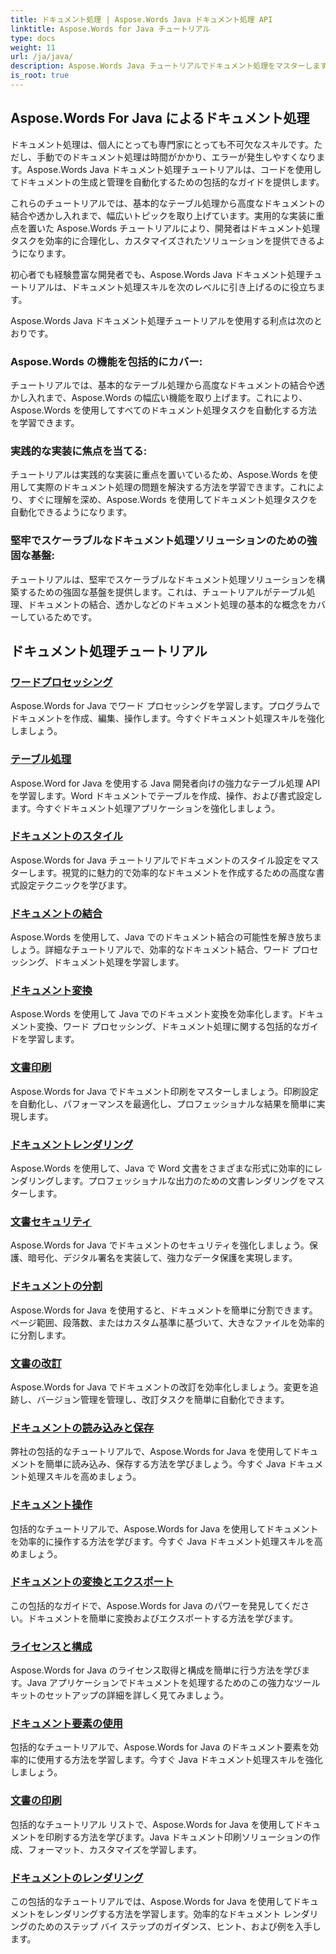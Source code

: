 ```yaml
---
title: ドキュメント処理 | Aspose.Words Java ドキュメント処理 API
linktitle: Aspose.Words for Java チュートリアル
type: docs
weight: 11
url: /ja/java/
description: Aspose.Words Java チュートリアルでドキュメント処理をマスターします。ワード処理、テーブル処理、マージなどを学習します。ドキュメント タスクを効率的に自動化します。
is_root: true
---
```

## Aspose.Words For Java によるドキュメント処理
ドキュメント処理は、個人にとっても専門家にとっても不可欠なスキルです。ただし、手動でのドキュメント処理は時間がかかり、エラーが発生しやすくなります。Aspose.Words Java ドキュメント処理チュートリアルは、コードを使用してドキュメントの生成と管理を自動化するための包括的なガイドを提供します。

これらのチュートリアルでは、基本的なテーブル処理から高度なドキュメントの結合や透かし入れまで、幅広いトピックを取り上げています。実用的な実装に重点を置いた Aspose.Words チュートリアルにより、開発者はドキュメント処理タスクを効率的に合理化し、カスタマイズされたソリューションを提供できるようになります。

初心者でも経験豊富な開発者でも、Aspose.Words Java ドキュメント処理チュートリアルは、ドキュメント処理スキルを次のレベルに引き上げるのに役立ちます。

Aspose.Words Java ドキュメント処理チュートリアルを使用する利点は次のとおりです。

### Aspose.Words の機能を包括的にカバー: 
チュートリアルでは、基本的なテーブル処理から高度なドキュメントの結合や透かし入れまで、Aspose.Words の幅広い機能を取り上げます。これにより、Aspose.Words を使用してすべてのドキュメント処理タスクを自動化する方法を学習できます。
### 実践的な実装に焦点を当てる: 
チュートリアルは実践的な実装に重点を置いているため、Aspose.Words を使用して実際のドキュメント処理の問題を解決する方法を学習できます。これにより、すぐに理解を深め、Aspose.Words を使用してドキュメント処理タスクを自動化できるようになります。
### 堅牢でスケーラブルなドキュメント処理ソリューションのための強固な基盤:
チュートリアルは、堅牢でスケーラブルなドキュメント処理ソリューションを構築するための強固な基盤を提供します。これは、チュートリアルがテーブル処理、ドキュメントの結合、透かしなどのドキュメント処理の基本的な概念をカバーしているためです。
## ドキュメント処理チュートリアル
### [ワードプロセッシング](./word-processing/) 
Aspose.Words for Java でワード プロセッシングを学習します。プログラムでドキュメントを作成、編集、操作します。今すぐドキュメント処理スキルを強化しましょう。
### [テーブル処理](./table-processing/)
Aspose.Word for Java を使用する Java 開発者向けの強力なテーブル処理 API を学習します。Word ドキュメントでテーブルを作成、操作、および書式設定します。今すぐドキュメント処理アプリケーションを強化しましょう。
### [ドキュメントのスタイル](./document-styling/)
Aspose.Words for Java チュートリアルでドキュメントのスタイル設定をマスターします。視覚的に魅力的で効率的なドキュメントを作成するための高度な書式設定テクニックを学びます。 
### [ドキュメントの結合](./document-merging/)
Aspose.Words を使用して、Java でのドキュメント結合の可能性を解き放ちましょう。詳細なチュートリアルで、効率的なドキュメント結合、ワード プロセッシング、ドキュメント処理を学習します。 
### [ドキュメント変換](./document-converting/)
Aspose.Words を使用して Java でのドキュメント変換を効率化します。ドキュメント変換、ワード プロセッシング、ドキュメント処理に関する包括的なガイドを学習します。
### [文書印刷](./document-printing/)
Aspose.Words for Java でドキュメント印刷をマスターしましょう。印刷設定を自動化し、パフォーマンスを最適化し、プロフェッショナルな結果を簡単に実現します。
### [ドキュメントレンダリング](./document-rendering/)
Aspose.Words を使用して、Java で Word 文書をさまざまな形式に効率的にレンダリングします。プロフェッショナルな出力のための文書レンダリングをマスターします。
### [文書セキュリティ](./document-security/)
Aspose.Words for Java でドキュメントのセキュリティを強化しましょう。保護、暗号化、デジタル署名を実装して、強力なデータ保護を実現します。 
### [ドキュメントの分割](./document-splitting/)
Aspose.Words for Java を使用すると、ドキュメントを簡単に分割できます。ページ範囲、段落数、またはカスタム基準に基づいて、大きなファイルを効率的に分割します。
### [文書の改訂](./document-revision/)
Aspose.Words for Java でドキュメントの改訂を効率化しましょう。変更を追跡し、バージョン管理を管理し、改訂タスクを簡単に自動化できます。 
### [ドキュメントの読み込みと保存](./document-loading-and-saving/)
弊社の包括的なチュートリアルで、Aspose.Words for Java を使用してドキュメントを簡単に読み込み、保存する方法を学びましょう。今すぐ Java ドキュメント処理スキルを高めましょう。
### [ドキュメント操作](./document-manipulation/)
包括的なチュートリアルで、Aspose.Words for Java を使用してドキュメントを効率的に操作する方法を学びます。今すぐ Java ドキュメント処理スキルを高めましょう。
### [ドキュメントの変換とエクスポート](./document-conversion-and-export/)
この包括的なガイドで、Aspose.Words for Java のパワーを発見してください。ドキュメントを簡単に変換およびエクスポートする方法を学びます。
### [ライセンスと構成](./licensing-and-configuration/)
Aspose.Words for Java のライセンス取得と構成を簡単に行う方法を学びます。Java アプリケーションでドキュメントを処理するためのこの強力なツールキットのセットアップの詳細を詳しく見てみましょう。
### [ドキュメント要素の使用](./using-document-elements/)
包括的なチュートリアルで、Aspose.Words for Java のドキュメント要素を効率的に使用する方法を学習します。今すぐ Java ドキュメント処理スキルを強化しましょう。
### [文書の印刷](./printing-documents/)
包括的なチュートリアル リストで、Aspose.Words for Java を使用してドキュメントを印刷する方法を学びます。Java ドキュメント印刷ソリューションの作成、フォーマット、カスタマイズを学習します。
### [ドキュメントのレンダリング](./rendering-documents/)
この包括的なチュートリアルでは、Aspose.Words for Java を使用してドキュメントをレンダリングする方法を学習します。効率的なドキュメント レンダリングのためのステップ バイ ステップのガイダンス、ヒント、および例を入手します。